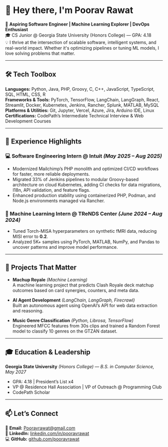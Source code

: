 # 👋 Hey there, I'm Poorav Rawat  

🚀 **Aspiring Software Engineer | Machine Learning Explorer | DevOps Enthusiast**  
🎓 CS Junior @ Georgia State University (Honors College) — GPA: 4.18  
💡 I thrive at the intersection of scalable software, intelligent systems, and real-world impact. Whether it's optimizing pipelines or tuning ML models, I love solving problems that matter.

---

## 🛠 Tech Toolbox  
**Languages:** Python, Java, PHP, Groovy, C, C++, JavaScript, TypeScript, SQL, HTML, CSS, R  
**Frameworks & Tools:** PyTorch, TensorFlow, LangChain, LangGraph, React, Streamlit, Docker, Kubernetes, Jenkins, Rancher, Splunk, MATLAB, MySQL  
**Platforms & Utilities:** Git, Jupyter, Vercel, Azure, Jira, Arduino IDE, Linux  
**Certifications:** CodePath’s Intermediate Technical Interview & Web Development Courses  

---

## 💼 Experience Highlights  

### 💻 Software Engineering Intern @ Intuit *(May 2025 – Aug 2025)*  
- Modernized Mailchimp’s PHP monolith and optimized CI/CD workflows for faster, more reliable deployments.  
- Migrated 33% of Jenkins pipelines to modular Groovy-based architecture on cloud Kubernetes, adding CI checks for data migrations, I18n, API validation, and feature flags.  
- Enhanced production stability using containerized PHP, Podman, and Node.js environments managed via Rancher.  

### 🧠 Machine Learning Intern @ TReNDS Center *(June 2024 – Aug 2024)*  
- Tuned Torch-MISA hyperparameters on synthetic fMRI data, reducing MISI error to **0.2**.  
- Analyzed 5K+ samples using PyTorch, MATLAB, NumPy, and Pandas to uncover patterns and improve model performance.  

---

## 🚧 Projects That Matter  

- **Machup Royale** *(Machine Learning)*  
  A machine learning project that predicts Clash Royale deck matchup outcomes based on card synergies, counters, and meta data.

- **AI Agent Development** *(LangChain, LangGraph, Firecrawl)*  
  Built an autonomous agent using OpenAI’s API for web data extraction and reasoning.  

- **Music Genre Classification** *(Python, Librosa, TensorFlow)*  
  Engineered MFCC features from 30s clips and trained a Random Forest model to classify 10 genres on the GTZAN dataset.  
 

---

## 🎓 Education & Leadership  
**Georgia State University** *(Honors College)* — *B.S. in Computer Science, May 2027*  
- GPA: 4.18 | President’s List x4  
- VP @ Residence Hall Association | VP of Outreach @ Programming Club  
- CodePath Scholar  

---

## 📫 Let’s Connect  
📧 **Email:** Pooravrawat@gmail.com  
💼 **LinkedIn:** [linkedin.com/in/pooravrawat](https://linkedin.com/in/pooravrawat)  
💻 **GitHub:** [github.com/pooravrawat](https://github.com/pooravrawat1)  
